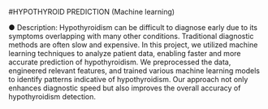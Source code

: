 #HYPOTHYROID PREDICTION (Machine learning)  

● 	Description: Hypothyroidism can be difficult to diagnose early due to its symptoms overlapping with many other conditions. 
Traditional diagnostic methods are often slow and expensive. 
In this project, we utilized machine learning techniques to analyze patient data, enabling faster and more accurate prediction of hypothyroidism. 
We preprocessed the data, engineered relevant features, and trained various machine learning models to identify patterns indicative of hypothyroidism. 
Our approach not only enhances diagnostic speed but also improves the overall accuracy of hypothyroidism detection.
